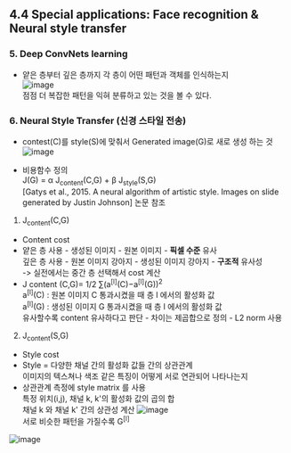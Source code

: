 ## 4.4 Special applications: Face recognition & Neural style transfer

### 5. Deep ConvNets learning 
- 얕은 층부터 깊은 층까지 각 층이 어떤 패턴과 객체를 인식하는지  
  ![image](https://github.com/user-attachments/assets/e00bb1e8-b8ff-49b3-9f80-2aac95b8c951)  
  점점 더 복잡한 패턴을 익혀 분류하고 있는 것을 볼 수 있다.

### 6. Neural Style Transfer (신경 스타일 전송)
- contest(C)를 style(S)에 맞춰서 Generated image(G)로 새로 생성 하는 것  
  ![image](https://github.com/user-attachments/assets/d29e0f1d-60fa-4352-87b7-02b6c80dcf91)  
  
- 비용함수 정의  
  J(G) = α J<sub>content</sub>(C,G) + β J<sub>style</sub>(S,G)  
  [Gatys et al., 2015. A neural algorithm of artistic style. Images on slide generated by Justin Johnson] 논문 참조

1. J<sub>content</sub>(C,G)
  - Content cost 
  - 얕은 층 사용 - 생성된 이미지 - 원본 이미지 - **픽셀 수준** 유사  
    깊은 층 사용 - 원본 이미지 강아지 - 생성된 이미지 강아지 - **구조적** 유사성  
    -> 실전에서는 중간 층 선택해서 cost 계산
  - J content (C,G)= 1/2 ∑(a<sup>[l]</sup>(C)−a<sup>[l]</sup>(G))<sup>2</sup>  
    a<sup>[l]</sup>(C) : 원본 이미지 C 통과시켰을 때 층 l 에서의 활성화 값  
    a<sup>[l]</sup>(G) : 생성된 이미지 G 통과시켰을 때 층 l 에서의 활성화 값  
    유사할수록 content 유사하다고 판단 - 차이는 제곱합으로 정의 - L2 norm 사용
2. J<sub>content</sub>(S,G)
  - Style cost 
  - Style = 다양한 채널 간의 활성화 값들 간의 상관관계  
    이미지의 텍스쳐나 색조 같은 특징이 어떻게 서로 연관되어 나타나는지
  - 상관관계 측정에 style matrix 를 사용  
    특정 위치(i,j), 채널 k, k'의 활성화 값의 곱의 합  
    채널 k 와 채널 k' 간의 상관성 계산
  ![image](https://github.com/user-attachments/assets/1884f20c-5ca8-478a-98a8-2a2d8f5b2e17)  
    서로 비슷한 패턴을 가질수록 G<sup>[l]</sup>

  ![image](https://github.com/user-attachments/assets/162fd75a-de23-4e78-b4dd-545bbee92d74)

